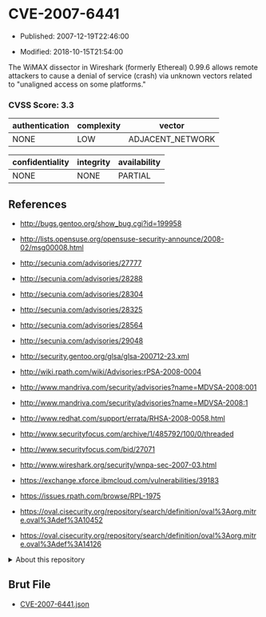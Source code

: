 # CVE-2007-6441

- Published: 2007-12-19T22:46:00

- Modified: 2018-10-15T21:54:00

The WiMAX dissector in Wireshark (formerly Ethereal) 0.99.6 allows remote attackers to cause a denial of service (crash) via unknown vectors related to "unaligned access on some platforms."

### CVSS Score: **3.3**

| authentication | complexity | vector |
| --- | --- | --- |
| NONE | LOW | ADJACENT_NETWORK |

| confidentiality | integrity | availability |
| --- | --- | --- |
| NONE | NONE | PARTIAL |

## References

* http://bugs.gentoo.org/show_bug.cgi?id=199958

* http://lists.opensuse.org/opensuse-security-announce/2008-02/msg00008.html

* http://secunia.com/advisories/27777

* http://secunia.com/advisories/28288

* http://secunia.com/advisories/28304

* http://secunia.com/advisories/28325

* http://secunia.com/advisories/28564

* http://secunia.com/advisories/29048

* http://security.gentoo.org/glsa/glsa-200712-23.xml

* http://wiki.rpath.com/wiki/Advisories:rPSA-2008-0004

* http://www.mandriva.com/security/advisories?name=MDVSA-2008:001

* http://www.mandriva.com/security/advisories?name=MDVSA-2008:1

* http://www.redhat.com/support/errata/RHSA-2008-0058.html

* http://www.securityfocus.com/archive/1/485792/100/0/threaded

* http://www.securityfocus.com/bid/27071

* http://www.wireshark.org/security/wnpa-sec-2007-03.html

* https://exchange.xforce.ibmcloud.com/vulnerabilities/39183

* https://issues.rpath.com/browse/RPL-1975

* https://oval.cisecurity.org/repository/search/definition/oval%3Aorg.mitre.oval%3Adef%3A10452

* https://oval.cisecurity.org/repository/search/definition/oval%3Aorg.mitre.oval%3Adef%3A14126

<details>
<summary>About this repository</summary> 

  This repository is part of the project [Live Hack CVE](https://github.com/Live-Hack-CVE). Main website can be found [www.live-hack.org](https://www.live-hack.org) 
  
  Made by [Sn0wAlice](https://github.com/Sn0wAlice) for the people that care about security and need to have a feed of the latest CVEs. Hope you enjoy it, don't forget to star the repo and follow me on [Twitter](https://twitter.com/Sn0wAlice) and [Github](https://github.com/Sn0wAlice). And that is my [personnal website](https://www.alice-snow.me/)

  - [Home Page](https://github.com/Live-Hack-CVE)
  - [Framework](https://github.com/Live-Hack-CVE/cve-framework)
  - [CVE database](https://github.com/Live-Hack-CVE/full_database)
  - [Changelog](https://github.com/Live-Hack-CVE/Changelog)
</details>

## Brut File

* [CVE-2007-6441.json](https://raw.githubusercontent.com/Live-Hack-CVE/full_database/main/cves/2007/CVE-2007-6441.json)

